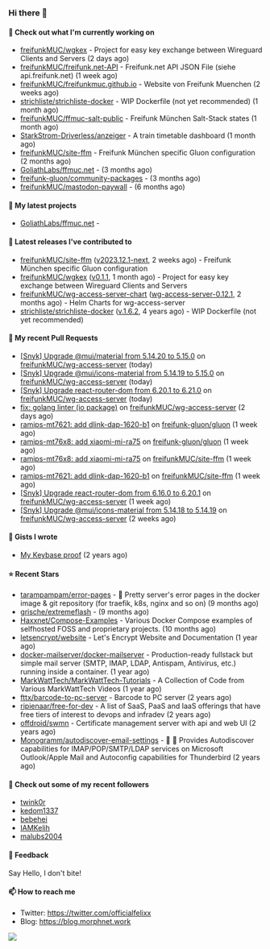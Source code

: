 ### Hi there 👋

#### 👷 Check out what I'm currently working on

- [freifunkMUC/wgkex](https://github.com/freifunkMUC/wgkex) - Project for easy key exchange between Wireguard Clients and Servers (2 days ago)
- [freifunkMUC/freifunk.net-API](https://github.com/freifunkMUC/freifunk.net-API) - Freifunk.net API JSON File (siehe api.freifunk.net) (1 week ago)
- [freifunkMUC/freifunkmuc.github.io](https://github.com/freifunkMUC/freifunkmuc.github.io) - Website von Freifunk Muenchen (2 weeks ago)
- [strichliste/strichliste-docker](https://github.com/strichliste/strichliste-docker) - WIP Dockerfile (not yet recommended) (1 month ago)
- [freifunkMUC/ffmuc-salt-public](https://github.com/freifunkMUC/ffmuc-salt-public) - Freifunk München Salt-Stack states (1 month ago)
- [StarkStrom-Driverless/anzeiger](https://github.com/StarkStrom-Driverless/anzeiger) - A train timetable dashboard (1 month ago)
- [freifunkMUC/site-ffm](https://github.com/freifunkMUC/site-ffm) - Freifunk München specific Gluon configuration (2 months ago)
- [GoliathLabs/ffmuc.net](https://github.com/GoliathLabs/ffmuc.net) -  (3 months ago)
- [freifunk-gluon/community-packages](https://github.com/freifunk-gluon/community-packages) -  (3 months ago)
- [freifunkMUC/mastodon-paywall](https://github.com/freifunkMUC/mastodon-paywall) -  (6 months ago)

#### 🌱 My latest projects

- [GoliathLabs/ffmuc.net](https://github.com/GoliathLabs/ffmuc.net) - 

#### 🔭 Latest releases I've contributed to

- [freifunkMUC/site-ffm](https://github.com/freifunkMUC/site-ffm) ([v2023.12.1-next](https://github.com/freifunkMUC/site-ffm/releases/tag/v2023.12.1-next), 2 weeks ago) - Freifunk München specific Gluon configuration
- [freifunkMUC/wgkex](https://github.com/freifunkMUC/wgkex) ([v0.1.1](https://github.com/freifunkMUC/wgkex/releases/tag/v0.1.1), 1 month ago) - Project for easy key exchange between Wireguard Clients and Servers
- [freifunkMUC/wg-access-server-chart](https://github.com/freifunkMUC/wg-access-server-chart) ([wg-access-server-0.12.1](https://github.com/freifunkMUC/wg-access-server-chart/releases/tag/wg-access-server-0.12.1), 2 months ago) - Helm Charts for wg-access-server
- [strichliste/strichliste-docker](https://github.com/strichliste/strichliste-docker) ([v.1.6.2](https://github.com/strichliste/strichliste-docker/releases/tag/v.1.6.2), 4 years ago) - WIP Dockerfile (not yet recommended)

#### 🔨 My recent Pull Requests

- [[Snyk] Upgrade @mui/material from 5.14.20 to 5.15.0](https://github.com/freifunkMUC/wg-access-server/pull/549) on [freifunkMUC/wg-access-server](https://github.com/freifunkMUC/wg-access-server) (today)
- [[Snyk] Upgrade @mui/icons-material from 5.14.19 to 5.15.0](https://github.com/freifunkMUC/wg-access-server/pull/548) on [freifunkMUC/wg-access-server](https://github.com/freifunkMUC/wg-access-server) (today)
- [[Snyk] Upgrade react-router-dom from 6.20.1 to 6.21.0](https://github.com/freifunkMUC/wg-access-server/pull/547) on [freifunkMUC/wg-access-server](https://github.com/freifunkMUC/wg-access-server) (today)
- [fix: golang linter (io package)](https://github.com/freifunkMUC/wg-access-server/pull/546) on [freifunkMUC/wg-access-server](https://github.com/freifunkMUC/wg-access-server) (2 days ago)
- [ramips-mt7621: add dlink-dap-1620-b1](https://github.com/freifunk-gluon/gluon/pull/3124) on [freifunk-gluon/gluon](https://github.com/freifunk-gluon/gluon) (1 week ago)
- [ramips-mt76x8: add xiaomi-mi-ra75](https://github.com/freifunk-gluon/gluon/pull/3122) on [freifunk-gluon/gluon](https://github.com/freifunk-gluon/gluon) (1 week ago)
- [ramips-mt76x8: add xiaomi-mi-ra75](https://github.com/freifunkMUC/site-ffm/pull/346) on [freifunkMUC/site-ffm](https://github.com/freifunkMUC/site-ffm) (1 week ago)
- [ramips-mt7621: add dlink-dap-1620-b1](https://github.com/freifunkMUC/site-ffm/pull/345) on [freifunkMUC/site-ffm](https://github.com/freifunkMUC/site-ffm) (1 week ago)
- [[Snyk] Upgrade react-router-dom from 6.16.0 to 6.20.1](https://github.com/freifunkMUC/wg-access-server/pull/530) on [freifunkMUC/wg-access-server](https://github.com/freifunkMUC/wg-access-server) (1 week ago)
- [[Snyk] Upgrade @mui/icons-material from 5.14.18 to 5.14.19](https://github.com/freifunkMUC/wg-access-server/pull/529) on [freifunkMUC/wg-access-server](https://github.com/freifunkMUC/wg-access-server) (2 weeks ago)

#### 📓 Gists I wrote

- [My Keybase proof](https://gist.github.com/69863960a08efeb03ad576ccaf93d880) (2 years ago)

#### ⭐ Recent Stars

- [tarampampam/error-pages](https://github.com/tarampampam/error-pages) - 🚧 Pretty server&#39;s error pages in the docker image &amp; git repository (for traefik, k8s, nginx and so on) (9 months ago)
- [grische/extremeflash](https://github.com/grische/extremeflash) -  (9 months ago)
- [Haxxnet/Compose-Examples](https://github.com/Haxxnet/Compose-Examples) - Various Docker Compose examples of selfhosted FOSS and proprietary projects. (10 months ago)
- [letsencrypt/website](https://github.com/letsencrypt/website) - Let&#39;s Encrypt Website and Documentation (1 year ago)
- [docker-mailserver/docker-mailserver](https://github.com/docker-mailserver/docker-mailserver) - Production-ready fullstack but simple mail server (SMTP, IMAP, LDAP, Antispam, Antivirus, etc.) running inside a container. (1 year ago)
- [MarkWattTech/MarkWattTech-Tutorials](https://github.com/MarkWattTech/MarkWattTech-Tutorials) - A Collection of Code from Various MarkWattTech Videos (1 year ago)
- [fttx/barcode-to-pc-server](https://github.com/fttx/barcode-to-pc-server) - Barcode to PC server (2 years ago)
- [ripienaar/free-for-dev](https://github.com/ripienaar/free-for-dev) - A list of SaaS, PaaS and IaaS offerings that have free tiers of interest to devops and infradev (2 years ago)
- [offdroid/swmn](https://github.com/offdroid/swmn) - Certificate management server with api and web UI (2 years ago)
- [Monogramm/autodiscover-email-settings](https://github.com/Monogramm/autodiscover-email-settings) - :whale: :wrench: Provides Autodiscover capabilities for IMAP/POP/SMTP/LDAP services on Microsoft Outlook/Apple Mail and Autoconfig capabilities for Thunderbird (2 years ago)

#### 👯 Check out some of my recent followers

- [twink0r](https://github.com/twink0r)
- [kedom1337](https://github.com/kedom1337)
- [bebehei](https://github.com/bebehei)
- [IAMKelih](https://github.com/IAMKelih)
- [malubs2004](https://github.com/malubs2004)

#### 💬 Feedback

Say Hello, I don't bite!

#### 📫 How to reach me

- Twitter: https://twitter.com/officialfelixx
- Blog: https://blog.morphnet.work

<img align="left" src="https://github-readme-stats.vercel.app/api?username=GoliathLabs&show_icons=true&hide_border=true&layout=compact&theme=chartreuse-dark&hide_rank=true&include_all_commits=true&bg_color=0d1117" />
